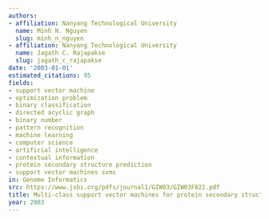 ```yaml
---
authors:
- affiliation: Nanyang Technological University
  name: Minh N. Nguyen
  slug: minh_n_nguyen
- affiliation: Nanyang Technological University
  name: Jagath C. Rajapakse
  slug: jagath_c_rajapakse
date: '2003-01-01'
estimated_citations: 95
fields:
- support vector machine
- optimization problem
- binary classification
- directed acyclic graph
- binary number
- pattern recognition
- machine learning
- computer science
- artificial intelligence
- contextual information
- protein secondary structure prediction
- support vector machines svms
in: Genome Informatics
src: https://www.jsbi.org/pdfs/journal1/GIW03/GIW03F022.pdf
title: Multi-class support vector machines for protein secondary structure prediction.
year: 2003
---
```


